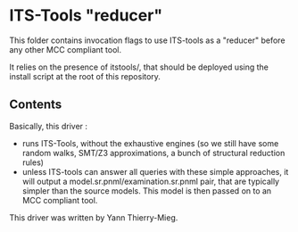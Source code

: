 # ITS-Tools "reducer"

This folder contains invocation flags to use ITS-tools as a "reducer" before any other MCC compliant tool.

It relies on the presence of itstools/, that should be deployed using the install script at the root of this repository.

## Contents

Basically, this driver : 

* runs ITS-Tools, without the exhaustive engines (so we still have some random walks, SMT/Z3 approximations, a bunch of structural reduction rules)
* unless ITS-tools can answer all queries with these simple approaches, it will output a model.sr.pnml/examination.sr.pnml pair, that are typically simpler than the source models. This model is then passed on to an MCC compliant tool.

This driver was written by Yann Thierry-Mieg.
